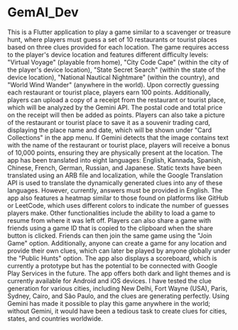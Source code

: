 # GemAI_Dev

This is a Flutter application to play a game similar to a scavenger or treasure hunt, where players must guess a set of 10 restaurants or tourist places based on three clues provided for each location. The game requires access to the player's device location and features different difficulty levels: "Virtual Voyage" (playable from home), "City Code Cape" (within the city of the player's device location), "State Secret Search" (within the state of the device location), "National Nautical Nightmare" (within the country), and "World Wind Wander" (anywhere in the world). Upon correctly guessing each restaurant or tourist place, players earn 100 points. Additionally, players can upload a copy of a receipt from the restaurant or tourist place, which will be analyzed by the Gemini API. The postal code and total price on the receipt will then be added as points. Players can also take a picture of the restaurant or tourist place to save it as a souvenir trading card, displaying the place name and date, which will be shown under "Card Collections" in the app menu. If Gemini detects that the image contains text with the name of the restaurant or tourist place, players will receive a bonus of 10,000 points, ensuring they are physically present at the location.
The app has been translated into eight languages: English, Kannada, Spanish, Chinese, French, German, Russian, and Japanese. Static texts have been translated using an ARB file and localization, while the Google Translation API is used to translate the dynamically generated clues into any of these languages. However, currently, answers must be provided in English. The app also features a heatmap similar to those found on platforms like GitHub or LeetCode, which uses different colors to indicate the number of guesses players make. Other functionalities include the ability to load a game to resume from where it was left off. Players can also share a game with friends using a game ID that is copied to the clipboard when the share button is clicked. Friends can then join the same game using the "Join Game" option. Additionally, anyone can create a game for any location and provide their own clues, which can later be played by anyone globally under the "Public Hunts" option. The app also displays a scoreboard, which is currently a prototype but has the potential to be connected with Google Play Services in the future. The app offers both dark and light themes and is currently available for Android and iOS devices. I have tested the clue generation for various cities, including New Delhi, Fort Wayne (USA), Paris, Sydney, Cairo, and São Paulo, and the clues are generating perfectly. Using Gemini has made it possible to play this game anywhere in the world; without Gemini, it would have been a tedious task to create clues for cities, states, and countries worldwide.
